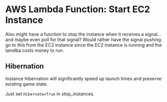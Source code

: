 # AWS Lambda Function: Start EC2 Instance


Also might have a function to stop the instance when it receives a signal... and maybe even poll for that signal? Would rather have the signal pushing go to this from the EC2 instance since the EC2 instance is running and the lamdba costs money to run.


## Hibernation

Instance hibernation will significantly speed up launch times and preserve existing game state.

Just set `Hibernate=True` in stop_instances.

